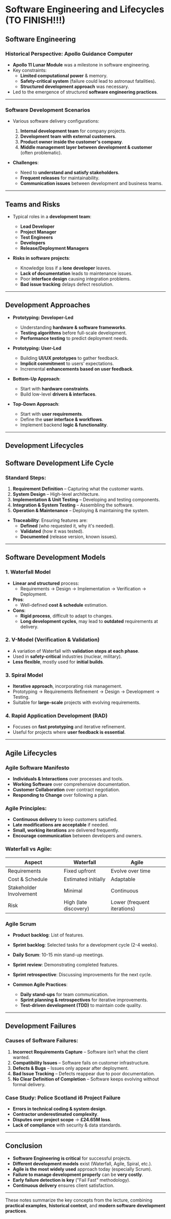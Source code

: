 # Software Engineering and Lifecycles (TO FINISH!!!)

## Software Engineering

### Historical Perspective: Apollo Guidance Computer
- **Apollo 11 Lunar Module** was a milestone in software engineering.
- Key constraints:
  - **Limited computational power** & memory.
  - **Safety-critical system** (failure could lead to astronaut fatalities).
  - **Structured development approach** was necessary.
- Led to the emergence of structured **software engineering practices**.

---

### Software Development Scenarios
- Various software delivery configurations:
  1. **Internal development team** for company projects.
  2. **Development team with external customers**.
  3. **Product owner inside the customer's company**.
  4. **Middle management layer between development & customer** (often problematic).

- **Challenges**:
  - Need to **understand and satisfy stakeholders**.
  - **Frequent releases** for maintainability.
  - **Communication issues** between development and business teams.

---

## Teams and Risks
- Typical roles in a **development team**:
  - **Lead Developer**
  - **Project Manager**
  - **Test Engineers**
  - **Developers**
  - **Release/Deployment Managers**

- **Risks in software projects**:
  - Knowledge loss if a **lone developer** leaves.
  - **Lack of documentation** leads to maintenance issues.
  - Poor **interface design** causing integration problems.
  - **Bad issue tracking** delays defect resolution.

---

## Development Approaches
- **Prototyping: Developer-Led**
  - Understanding **hardware & software frameworks**.
  - **Testing algorithms** before full-scale development.
  - **Performance testing** to predict deployment needs.

- **Prototyping: User-Led**
  - Building **UI/UX prototypes** to gather feedback.
  - **Implicit commitment** to users’ expectations.
  - Incremental **enhancements based on user feedback**.

- **Bottom-Up Approach**:
  - Start with **hardware constraints**.
  - Build low-level **drivers & interfaces**.

- **Top-Down Approach**:
  - Start with **user requirements**.
  - Define the **user interface & workflows**.
  - Implement backend **logic & functionality**.

---

## Development Lifecycles

## Software Development Life Cycle
### Standard Steps:
1. **Requirement Definition** – Capturing what the customer wants.
2. **System Design** – High-level architecture.
3. **Implementation & Unit Testing** – Developing and testing components.
4. **Integration & System Testing** – Assembling the software.
5. **Operation & Maintenance** – Deploying & maintaining the system.

- **Traceability**: Ensuring features are:
  - **Defined** (who requested it, why it's needed).
  - **Validated** (how it was tested).
  - **Documented** (release version, known issues).

---

## Software Development Models
### 1. **Waterfall Model**
- **Linear and structured** process:
  - Requirements → Design → Implementation → Verification → Deployment.
- **Pros**:
  - Well-defined **cost & schedule** estimation.
- **Cons**:
  - **Rigid process**, difficult to adapt to changes.
  - **Long development cycles**, may lead to **outdated** requirements at delivery.

### 2. **V-Model (Verification & Validation)**
- A variation of Waterfall with **validation steps at each phase**.
- Used in **safety-critical** industries (nuclear, military).
- **Less flexible**, mostly used for **initial builds**.

### 3. **Spiral Model**
- **Iterative approach**, incorporating risk management.
- Prototyping → Requirements Refinement → Design → Development → Testing.
- Suitable for **large-scale** projects with evolving requirements.

### 4. **Rapid Application Development (RAD)**
- Focuses on **fast prototyping** and iterative refinement.
- Useful for projects where **user feedback is essential**.

---

## Agile Lifecycles

### Agile Software Manifesto
- **Individuals & Interactions** over processes and tools.
- **Working Software** over comprehensive documentation.
- **Customer Collaboration** over contract negotiation.
- **Responding to Change** over following a plan.

### Agile Principles:
- **Continuous delivery** to keep customers satisfied.
- **Late modifications are acceptable** if needed.
- **Small, working iterations** are delivered frequently.
- **Encourage communication** between developers and owners.

### Waterfall vs Agile:
| Aspect         | Waterfall       | Agile         |
|---------------|----------------|--------------|
| Requirements  | Fixed upfront   | Evolve over time |
| Cost & Schedule | Estimated initially | Adaptable |
| Stakeholder Involvement | Minimal | Continuous |
| Risk         | High (late discovery) | Lower (frequent iterations) |

### Agile Scrum
- **Product backlog**: List of features.
- **Sprint backlog**: Selected tasks for a development cycle (2-4 weeks).
- **Daily Scrum**: 10-15 min stand-up meetings.
- **Sprint review**: Demonstrating completed features.
- **Sprint retrospective**: Discussing improvements for the next cycle.

- **Common Agile Practices**:
  - **Daily stand-ups** for team communication.
  - **Sprint planning & retrospectives** for iterative improvements.
  - **Test-driven development (TDD)** to maintain code quality.

---

## Development Failures

### Causes of Software Failures:
1. **Incorrect Requirements Capture** – Software isn’t what the client wanted.
2. **Compatibility Issues** – Software fails on customer infrastructure.
3. **Defects & Bugs** – Issues only appear after deployment.
4. **Bad Issue Tracking** – Defects reappear due to poor documentation.
5. **No Clear Definition of Completion** – Software keeps evolving without formal delivery.

### Case Study: Police Scotland i6 Project Failure
- **Errors in technical coding & system design**.
- **Contractor underestimated complexity**.
- **Disputes over project scope** → **£24.65M loss**.
- **Lack of compliance** with security & data standards.

---

## Conclusion
- **Software Engineering is critical** for successful projects.
- **Different development models** exist (Waterfall, Agile, Spiral, etc.).
- **Agile is the most widely used** approach today (especially Scrum).
- **Failure to manage development properly** can be **very costly**.
- **Early failure detection is key** ("Fail Fast" methodology).
- **Continuous delivery** ensures client satisfaction.

---

These notes summarize the key concepts from the lecture, combining **practical examples**, **historical context**, and **modern software development practices**.